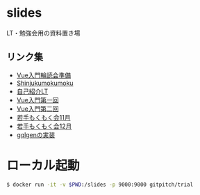 # slides
LT・勉強会用の資料置き場

## リンク集
- [Vue入門輪読会準備](https://gitpitch.com/keinuma/slides?p=20181011_vue_basic)
- [Shinjukumokumoku](https://gitpitch.com/keinuma/slides?p=20181013_shinjukumokumoku)
- [自己紹介LT](https://gitpitch.com/keinuma/slides?p=20181016_self_introduction)
- [Vue入門第一回](https://gitpitch.com/keinuma/slides?p=20181024_vue_basic)
- [Vue入門第二回](https://gitpitch.com/keinuma/slides?p=20181031_vue_basic)
- [若手もくもく会11月](https://gitpitch.com/keinuma/slides?p=20181110_younger_mokumoku)
- [若手もくもく会12月](https://gitpitch.com/keinuma/slides?p=20181202_younger_mokumoku)
- [gqlgenの実装](https://gitpitch.com/keinuma/slides?p=20201006_gqlgen)

# ローカル起動
```bash
$ docker run -it -v $PWD:/slides -p 9000:9000 gitpitch/trial
```
